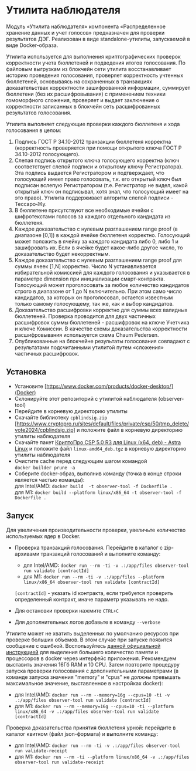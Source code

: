 # Утилита наблюдателя

Модуль «Утилита наблюдателя» компонента «Распределенное хранение данных и учет голосов» предназначен для проверки результатов ДЭГ. Реализован в виде standalone-утилиты, запускаемой в виде Docker-образа.

Утилита используется для выполнения криптографических проверок корректности учета бюллетеней и подведения итогов голосования. По файловым выгрузкам из блокчейн сети утилита восстанавливает историю проведения голосования, проверяет корректность учтенных бюллетеней, основываясь на сохраненных в транзакциях доказательствах корректности зашифрованной информации, суммирует бюллетени (без их расшифровывания) с применением техники гомоморфного сложения, проверяет и выдает заключение о корректности записанных в блокчейн сеть расшифрованных результатов голосования.

Утилита выполняет следующие проверки каждого бюллетеня и хода голосования в целом:

1. Подпись ГОСТ Р 34.10-2012 транзакции бюллетеня корректна (корректность проверяется при помощи открытого ключа ГОСТ Р 34.10-2012 голосующего).
2. Слепая подпись открытого ключа голосующего корректна (ключ соответствует слепой подписи и открытому ключу Регистратора). Эта подпись выдается Регистратором и подтверждает, что голосующий имеет право голосовать, т.к. его открытый ключ был подписан вслепую Регистратором (т.е. Регистратор не видел, какой открытый ключ он подписывал, хотя знал, что голосующий имеет на это право). Утилита поддерживает алгоритм слепой подписи - Тессаро-Жу.
3. В бюллетене присутствуют все необходимые ячейки с шифротекстами голосов за каждого отдельного кандидата из бюллетеня.
4. Каждое доказательство с нулевым разглашением range proof (в диапазоне [0,1]) в каждой ячейке бюллетеня корректно. Голосующий может положить в ячейку за каждого кандидата либо 0, либо 1 и зашифровать их. Если в ячейке будет какое-либо другое число, то доказательство будет некорректным.
5. Каждое доказательство с нулевым разглашением range proof для суммы ячеек [1,N] корректно. Число N устанавливается избирательной комиссией для каждого голосования и указывается в параметре dimension при инициализации смарт-контракта. Голосующий может проголосовать за любое количество кандидатов строго в диапазоне от 1 до N включительно. При этом само число кандидатов, за которых он проголосовал, остается известным только самому голосующему, так же, как и выбор кандидатов.
6. Доказательство расшифровки корректно для суммы всех валидных бюллетеней. Проверка проводится для двух частичных расшифровок суммы бюллетеней - расшифровок на ключе Учетчика и ключе Комиссии. В качестве схемы доказательства корректности расшифровывания используется схема Chaum Pedersen.
7. Опубликованные на блокчейне результаты голосования совпадают с результатами подсчитанными утилитой путем «сложения» частичных расшифровок.


## Установка

- Установите [https://www.docker.com/products/docker-desktop/](Docker)
- Склонируйте этот репозиторий с утилитой наблюдателя (observer-tool)
- Перейдите в корневую директорию утилиты
- Скачайте библиотеку ```cpblindsig.zip``` [https://www.cryptopro.ru/sites/default/files/private/csp/50/tmp_delete/vote2024/cpblindsig.zip] и положите файл в корневую директорию утилиты наблюдателя
- Скачайте пакет [КриптоПро CSP 5.0 R3 для Linux (x64, deb) - Astra Linux](https://www.cryptopro.ru/products/csp/downloads#latest_csp50r3_linux) и положите файл ```linux-amd64_deb.tgz``` в корневую директорию утилиты наблюдателя
- Очистите cache перед следующим шагом командой <br> ```docker builder prune -a```
- Соберите docker-образ, выполнив команду (точка в конце строки является частью команды):
<br> для Intel/AMD: ```docker build  -t observer-tool -f Dockerfile .```
<br> для M1: ```docker build --platform linux/x86_64 -t observer-tool -f Dockerfile .```


## Запуск
Для увеличения производительности проверки, увеличьте количество используемых ядер в Docker.
- Проверка транзакций голосования. Перейдите в каталог с zip-архивами транзакций голосований и выполните команду:
  - для Intel/AMD: ```docker run --rm -ti -v .:/app/files observer-tool run validate [contractId]```
  - для M1: ```docker run --rm -ti -v .:/app/files --platform linux/x86_64 observer-tool run validate [contractId]```
  
  ```[contractId]``` - указать id контракта, если требуется проверить определенный контракт, иначе параметр указывать не надо.
- Для остановки проверки нажмите ```CTRL+C```
- Для дополнительных логов добавьте в команду ```--verbose```

Утилите может не хватить выделенных по умолчанию ресурсов при проверке больших объемов. В этом случае при запуске появится сообщение с ошибкой. Воспользуйтесь [данной официальной инструкцией](https://docs.docker.com/desktop/settings/mac/) для выделения большего количество памяти и процессоров в docker через интерфейс приложения. Рекомендуем выставить значения 16Гб RAM и 10 CPU. Затем повторите процедуру запуска проверки голосования с дополнительными параметрами (в команде запуска значения "memory" и "cpus" не должны превышать максимальное значение, выставленное в настройках docker):
- для Intel/AMD: ```docker run --rm --memory=16g --cpus=10 -ti -v .:/app/files observer-tool run validate [contractId]```
- для M1: ```docker run --rm --memory=16g --cpus=10 -ti --platform linux/x86_64 -v .:/app/files observer-tool run validate [contractId]``` 

Проверка доказательства принятия бюллетеня урной: перейдите в каталог квитком (файл json-формата) и выполните команду:
- для Intel/AMD: ```docker run --rm -ti -v .:/app/files observer-tool run validate-receipt```
- для M1: ```docker run --rm -ti --platform linux/x86_64 -v .:/app/files observer-tool run validate-receipt```
